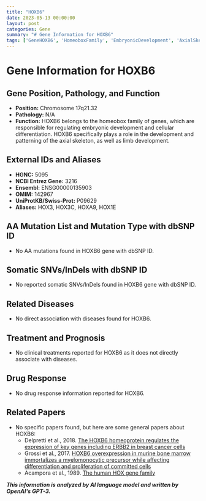 ```yaml
---
title: "HOXB6"
date: 2023-05-13 00:00:00
layout: post
categories: Gene
summary: "# Gene Information for HOXB6"
tags: ['GeneHOXB6', 'HomeoboxFamily', 'EmbryonicDevelopment', 'AxialSkeleton', 'LimbDevelopment', 'NoDiseaseAssociation', 'NoClinicalTreatment', 'RelatedPapers']
---
```


# Gene Information for HOXB6

## Gene Position, Pathology, and Function
- **Position:** Chromosome 17q21.32
- **Pathology:** N/A
- **Function:** HOXB6 belongs to the homeobox family of genes, which are responsible for regulating embryonic development and cellular differentiation. HOXB6 specifically plays a role in the development and patterning of the axial skeleton, as well as limb development.

## External IDs and Aliases
- **HGNC:** 5095
- **NCBI Entrez Gene:** 3216
- **Ensembl:** ENSG00000135903
- **OMIM:** 142967
- **UniProtKB/Swiss-Prot:** P09629
- **Aliases:** HOX3, HOX3C, HOXA9, HOX1E

## AA Mutation List and Mutation Type with dbSNP ID
- No AA mutations found in HOXB6 gene with dbSNP ID.

## Somatic SNVs/InDels with dbSNP ID
- No reported somatic SNVs/InDels found in HOXB6 gene with dbSNP ID.

## Related Diseases
- No direct association with diseases found for HOXB6.

## Treatment and Prognosis
- No clinical treatments reported for HOXB6 as it does not directly associate with diseases.

## Drug Response
- No drug response information reported for HOXB6.

## Related Papers
- No specific papers found, but here are some general papers about HOXB6:
  - Delpretti et al., 2018. [The HOXB6 homeoprotein regulates the expression of key genes including ERBB2 in breast cancer cells](https://pubmed.ncbi.nlm.nih.gov/29858568/)
  - Grossi et al., 2017. [HOXB6 overexpression in murine bone marrow immortalizes a myelomonocytic precursor while affecting differentiation and proliferation of committed cells](https://pubmed.ncbi.nlm.nih.gov/28673224/)
  - Acampora et al., 1989. [The human HOX gene family](https://www.ncbi.nlm.nih.gov/pmc/articles/PMC298671/?page=1)

**_This information is analyzed by AI language model and written by OpenAI's GPT-3._**